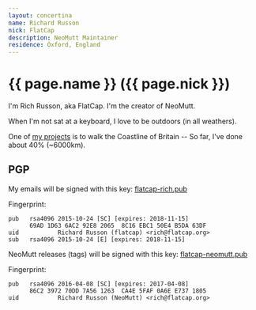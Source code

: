 ```yaml
---
layout: concertina
name: Richard Russon
nick: FlatCap
description: NeoMutt Maintainer
residence: Oxford, England
---
```

# {{ page.name }} ({{ page.nick }})

I'm Rich Russon, aka FlatCap.  I'm the creator of NeoMutt.

When I'm not sat at a keyboard, I love to be outdoors (in all weathers).

One of [my projects](https://flatcap.org/hike/) is to walk the Coastline of
Britain -- So far, I've done about 40% (~6000km).

## PGP

My emails will be signed with this key: [flatcap-rich.pub](flatcap-rich.pub)

Fingerprint:

```reply
pub   rsa4096 2015-10-24 [SC] [expires: 2018-11-15]
      69AD 1D63 6AC2 92E8 2065  8C16 EBC1 50E4 B5DA 63DF
uid           Richard Russon (flatcap) <rich@flatcap.org>
sub   rsa4096 2015-10-24 [E] [expires: 2018-11-15]
```

NeoMutt releases (tags) will be signed with this key: [flatcap-neomutt.pub](flatcap-neomutt.pub)

Fingerprint:

```reply
pub   rsa4096 2016-04-08 [SC] [expires: 2017-04-08]
      86C2 3972 70DD 7A56 1263  CA4E 5FAF 0A6E E737 1805
uid           Richard Russon (NeoMutt) <rich@flatcap.org>
```

